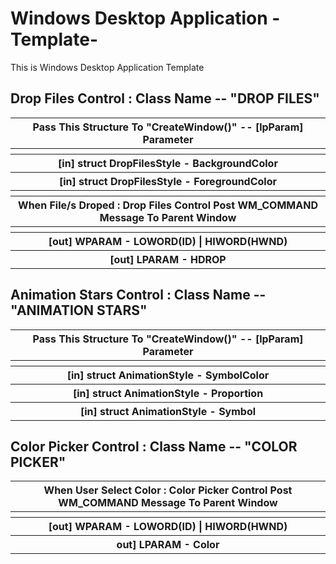 <h1>Windows Desktop Application -Template-</h1>

This is Windows Desktop Application Template

<h2>Drop Files Control : Class Name -- "DROP FILES"</h2>

<table>
	<tr><th>Pass This Structure To "CreateWindow()" -- [lpParam] Parameter</th></tr>
	<tr><th></th></tr>
	<tr><th>[in] struct DropFilesStyle - BackgroundColor</th></tr>
	<tr><th>[in] struct DropFilesStyle - ForegroundColor</th></tr>
	<tr><th></th></tr>
	<tr><th>When File/s Droped : Drop Files Control Post WM_COMMAND Message To Parent Window</th></tr>
	<tr><th></th></tr>
	<tr><th>[out] WPARAM - LOWORD(ID) | HIWORD(HWND)</th></tr>
	<tr><th>[out] LPARAM - HDROP</th></tr>
</table>

<h2>Animation Stars Control : Class Name -- "ANIMATION STARS"</h2>

<table>
	<tr><th>Pass This Structure To "CreateWindow()" -- [lpParam] Parameter</th></tr>
	<tr><th></th></tr>
	<tr><th>[in] struct AnimationStyle - SymbolColor</th></tr>
	<tr><th>[in] struct AnimationStyle - Proportion</th></tr>
	<tr><th>[in] struct AnimationStyle - Symbol</th></tr>
</table>

<h2>Color Picker Control : Class Name -- "COLOR PICKER"</h2>

<table>
	<tr><th>When User Select Color : Color Picker Control Post WM_COMMAND Message To Parent Window</th></tr>
	<tr><th></th></tr>
	<tr><th>[out] WPARAM - LOWORD(ID) | HIWORD(HWND)</th></tr>
	<tr><th>out] LPARAM - Color</th></tr>
</table>
